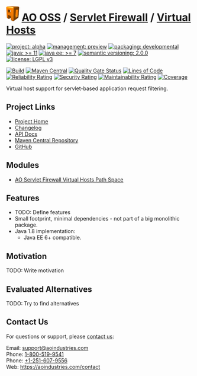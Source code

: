 # [<img src="ao-logo.png" alt="AO Logo" width="35" height="40">](https://github.com/ao-apps) [AO OSS](https://github.com/ao-apps/ao-oss) / [Servlet Firewall](https://github.com/ao-apps/ao-servlet-firewall) / [Virtual Hosts](https://github.com/ao-apps/ao-servlet-firewall-virtual-hosts)

[![project: alpha](https://oss.aoapps.com/ao-badges/project-alpha.svg)](https://aoindustries.com/life-cycle#project-alpha)
[![management: preview](https://oss.aoapps.com/ao-badges/management-preview.svg)](https://aoindustries.com/life-cycle#management-preview)
[![packaging: developmental](https://oss.aoapps.com/ao-badges/packaging-developmental.svg)](https://aoindustries.com/life-cycle#packaging-developmental)  
[![java: &gt;= 11](https://oss.aoapps.com/ao-badges/java-11.svg)](https://docs.oracle.com/en/java/javase/11/)
[![java ee: &gt;= 7](https://oss.aoapps.com/ao-badges/javaee-7.svg)](https://docs.oracle.com/javaee/7/)
[![semantic versioning: 2.0.0](https://oss.aoapps.com/ao-badges/semver-2.0.0.svg)](http://semver.org/spec/v2.0.0.html)
[![license: LGPL v3](https://oss.aoapps.com/ao-badges/license-lgpl-3.0.svg)](https://www.gnu.org/licenses/lgpl-3.0)

[![Build](https://github.com/ao-apps/ao-servlet-firewall-virtual-hosts/workflows/Build/badge.svg?branch=master)](https://github.com/ao-apps/ao-servlet-firewall-virtual-hosts/actions?query=workflow%3ABuild)
[![Maven Central](https://maven-badges.herokuapp.com/maven-central/com.aoapps/ao-servlet-firewall-virtual-hosts/badge.svg)](https://maven-badges.herokuapp.com/maven-central/com.aoapps/ao-servlet-firewall-virtual-hosts)
[![Quality Gate Status](https://sonarcloud.io/api/project_badges/measure?branch=master&project=com.aoapps%3Aao-servlet-firewall-virtual-hosts&metric=alert_status)](https://sonarcloud.io/dashboard?branch=master&id=com.aoapps%3Aao-servlet-firewall-virtual-hosts)
[![Lines of Code](https://sonarcloud.io/api/project_badges/measure?branch=master&project=com.aoapps%3Aao-servlet-firewall-virtual-hosts&metric=ncloc)](https://sonarcloud.io/component_measures?branch=master&id=com.aoapps%3Aao-servlet-firewall-virtual-hosts&metric=ncloc)  
[![Reliability Rating](https://sonarcloud.io/api/project_badges/measure?branch=master&project=com.aoapps%3Aao-servlet-firewall-virtual-hosts&metric=reliability_rating)](https://sonarcloud.io/component_measures?branch=master&id=com.aoapps%3Aao-servlet-firewall-virtual-hosts&metric=Reliability)
[![Security Rating](https://sonarcloud.io/api/project_badges/measure?branch=master&project=com.aoapps%3Aao-servlet-firewall-virtual-hosts&metric=security_rating)](https://sonarcloud.io/component_measures?branch=master&id=com.aoapps%3Aao-servlet-firewall-virtual-hosts&metric=Security)
[![Maintainability Rating](https://sonarcloud.io/api/project_badges/measure?branch=master&project=com.aoapps%3Aao-servlet-firewall-virtual-hosts&metric=sqale_rating)](https://sonarcloud.io/component_measures?branch=master&id=com.aoapps%3Aao-servlet-firewall-virtual-hosts&metric=Maintainability)
[![Coverage](https://sonarcloud.io/api/project_badges/measure?branch=master&project=com.aoapps%3Aao-servlet-firewall-virtual-hosts&metric=coverage)](https://sonarcloud.io/component_measures?branch=master&id=com.aoapps%3Aao-servlet-firewall-virtual-hosts&metric=Coverage)

Virtual host support for servlet-based application request filtering.

## Project Links
* [Project Home](https://oss.aoapps.com/servlet-firewall/virtual-hosts/)
* [Changelog](https://oss.aoapps.com/servlet-firewall/virtual-hosts/changelog)
* [API Docs](https://oss.aoapps.com/servlet-firewall/virtual-hosts/apidocs/)
* [Maven Central Repository](https://central.sonatype.com/search?namespace=com.aoapps&q=a%3Aao-servlet-firewall-virtual-hosts)
* [GitHub](https://github.com/ao-apps/ao-servlet-firewall-virtual-hosts)

## Modules
* [AO Servlet Firewall Virtual Hosts Path Space](https://github.com/ao-apps/ao-servlet-firewall-virtual-hosts-path-space)

## Features
* TODO: Define features
* Small footprint, minimal dependencies - not part of a big monolithic package.
* Java 1.8 implementation:
    * Java EE 6+ compatible.

## Motivation
TODO: Write motivation

## Evaluated Alternatives
TODO: Try to find alternatives

## Contact Us
For questions or support, please [contact us](https://aoindustries.com/contact):

Email: [support@aoindustries.com](mailto:support@aoindustries.com)  
Phone: [1-800-519-9541](tel:1-800-519-9541)  
Phone: [+1-251-607-9556](tel:+1-251-607-9556)  
Web: https://aoindustries.com/contact
